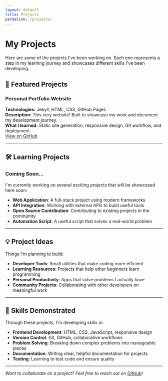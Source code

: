 ```yaml
---
layout: default
title: Projects
permalink: /projects/
---
```


# My Projects

Here are some of the projects I've been working on. Each one represents a step in my learning journey and showcases different skills I've been developing.

## 🚀 Featured Projects

### Personal Portfolio Website
**Technologies:** Jekyll, HTML, CSS, GitHub Pages  
**Description:** This very website! Built to showcase my work and document my development journey.  
**What I learned:** Static site generation, responsive design, Git workflow, and deployment.  
[View on GitHub](https://github.com/MrBunbao/MrBunbao.github.io)

---

## 🛠 Learning Projects

### Coming Soon...
I'm currently working on several exciting projects that will be showcased here soon:

- **Web Application**: A full-stack project using modern frameworks
- **API Integration**: Working with external APIs to build useful tools
- **Open Source Contribution**: Contributing to existing projects in the community
- **Automation Script**: A useful script that solves a real-world problem

---

## 💡 Project Ideas

Things I'm planning to build:

- **Developer Tools**: Small utilities that make coding more efficient
- **Learning Resources**: Projects that help other beginners learn programming
- **Personal Productivity**: Apps that solve problems I actually have
- **Community Projects**: Collaborating with other developers on meaningful work

---

## 🎯 Skills Demonstrated

Through these projects, I'm developing skills in:

- **Frontend Development**: HTML, CSS, JavaScript, responsive design
- **Version Control**: Git, GitHub, collaborative workflows
- **Problem Solving**: Breaking down complex problems into manageable pieces
- **Documentation**: Writing clear, helpful documentation for projects
- **Testing**: Learning to test code and ensure quality

---

*Want to collaborate on a project? Feel free to reach out on [GitHub](https://github.com/MrBunbao)!*
